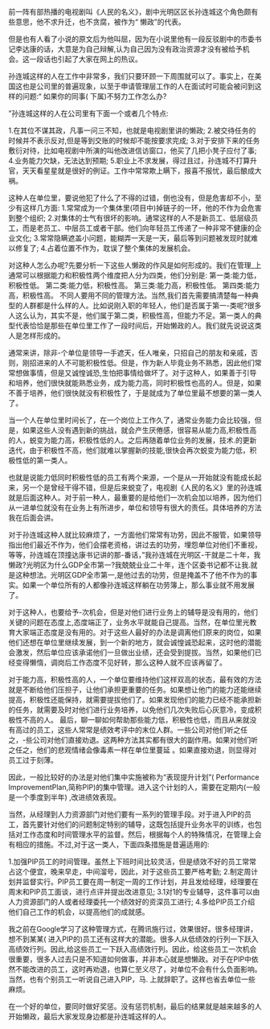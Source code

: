 前一阵有部热播的电视剧叫《人民的名义》，剧中光明区区长孙连城这个角色颇有些意思，他不求升迁，也不贪腐，被作为“ 懒政”的代表。

但是也有人看了小说的原文后为他叫屈，因为在小说里他有一段反驳剧中的市委书记李达康的话，大意是为自己辩解,认为自己因为没有政治资源才没有被给予机会。这一段话也引起了大家在网上的热议。

孙连城这样的人在工作中非常多，我们只要环顾一下周围就可以了。事实上，在美国这也是公司里的普遍现象，以至于申请管理层工作的人在面试时可能会被问到这样的问题:“ 如果你的同事( 下属)不努力工作怎么办?

”孙连城这样的人在公司里有下面一个或者几个特点:

1.在其位不谋其政，凡事一问三不知，也就是电视剧里讲的懒政;
2.被交待任务的时候并不表示反对,但是等到交账的时候却不能按要求完成;
3.对于安排下来的任务敷衍对待，比如电视剧中所演的叫他改进信访窗口，他买了几把小凳子应付了事;
4.业务能力欠缺，无法达到预期;
5.职业上不求发展，得过且过，孙连城不打算升官，天天看星星就是很好的例证。工作中常常欺上瞒下，报喜不报忧，最后酿成大祸。

这种人在单位里，要说他犯了什么了不得的过错，倒也没有，但是危害却不小，至少有这样几方面:
1.常常成为一个集体里(项目中)掉链子的一环，他的不作为会危害到整个组织;
2.对集体的士气有很坏的影响。通常这样的人不是新员工、低层级员工，而是老员工、中层员工或者干部。他们向年轻员工传递了一种非常不健康的企业文化;
3.常常隐瞒遮盖小问题，能糊弄一天是一天，最后等到问题被发现时就难以修复了;
4.占着位置不作为，耽误了整个集体的发展机会。

对这种人怎么办呢?先要分析一下这些人懒政的作风是如何形成的。我们在管理_上通常可以根据能力和积极性两个维度把人分为四类，他们分别是:
第一类:能力低，积极性低。
第二类:能力低，积极性高。
第三类:能力高，积极性低。
第四类:能力高，积极性高。
不同人要用不同的管理方法。当然,我们首先需要搞清楚每一种典型的人群都是什么样的人。比如说刚入职的年轻人，他们是否属于第一-类呢?很多人这么认为，其实不是，他们属于第二类，积极性高，但能力不足。第一类人的典型代表恰恰是那些在单位里工作了一段时间后，开始懒政的人。我们就先说说这类人是怎样形成的。

通常来讲，除非-个单位是领导一手遮天，任人唯亲，只招自己的朋友和亲戚，否则，刚招进来的人不可能积极性低。但是，作为新人毕竟业务不熟悉，因此他们常常想做事情，但是又诚惶诚恐,生怕把事情给做坏了。对于这种人，如果善于引导和培养，他们很快就能熟悉业务，成为能力高，同时积极性也高的人。但是，如果不善于培养，他们很快就没有积极性了，于是就成为了单位里最不想要的第一类人了。

当一个人在单位里时间长了，在一个岗位上工作久了，通常业务能力会比较强，但是，如果这些人没有遇到新的挑战，就会产生厌倦感，很容易从能力高,积极性高的人，蜕变为能力高，积极性低的人。之后再随着单位业务的发展，技术.的更新迭代，由于积极性不高，他们就难以掌握新的技能,很快会再次蜕变为能力低，积极性低的第一类人。

也就是说能力低同时积极性低的员工有两个来源，一个是从一开始就没有能成长起来，另一个是曾经干得不错，但是后来蜕变了，电视剧《人民的名义》里的孙连城就是后面这种人。对于前一种人，最重要的是给他们一次机会加以培养，因为他们从一进单位就没有在业务上有所进步，单位和领导有很大的责任。具体培养的方法我在后面会讲。

对于孙连城这种人就比较麻烦了，一方面他们常常有功劳，因此不服管，如果领导指出他们最近不作为，他们会摆老资格，讲过去的功劳，埋怨单位对他们不重视，等等，孙连城在顶撞达康书记讲的那-番话，”我孙连城在光明区-干就是二十年，我懒政?光明区为什么GDP全市第一?我兢兢业业二十年，连个区委书记都不让我.就是这种想法。光明区GDP全市第一,是他过去的功劳，但是掩盖不了他不作为的事实。如果一个单位所有的人都像孙连城这样躺在功劳簿上，那么事业就不用发展了。

对于这种人，也要给予-次机会，但是对他们进行业务上的辅导是没有用的，他们关键的问题在态度上,态度端正了，业务水平就能自己提高。当然，在单位里光教育大家端正态度是没有用的。对于这些人最好的办法是调离他们原来的岗位，如果他们还想在单位里继续发展，到一个新的地方，就会诚惶诚恐起来，这时他的潜能会激发，然后单位应该承诺他们一旦做出业绩，还会受到提拔。当然，如果他们已经变得懒惰，调岗后工作态度不见好转，那么这种人就不应该再留了。

对于能力高，积极性高的人，一个单位要维持他们这样双高的状态，最有效的方法就是不断给他们压担子，让他们承担更重要的任务。如果想让他门的能力还能继续提高，积极性还能保持，就需要提拔他们了。如果发现他们的能力已经不能承担新的任务，就需要及时对他们进行业务培养，以免他们几次失败后心灰意冷，变成积极性不高的人。
最后，聊一聊如何帮助那些能力低，积极性也低，而且从来就没有高过的员工，这些人常常是绩效考评中的末位人群。一些公司对他们听之任之，-些公司对他们直接劝退。这两种方法其实都有很大的副作用。如果对他们听之任之，他们的悲观情绪会像毒素一样在单位里蔓延 。如果直接劝退，则显得对员工过于刻薄。

因此，一般比较好的办法是对他们集中实施被称为“表现提升计划”( Performance ImprovementPlan,简称PIP)的集中管理。进入这个计划的人，需要在定期内(一般是一个季度到半年) ,改进绩效表现。

当然，从经理到人力资源部门对他们要有一系列的管理手段。对于进入PIP的员工，首先要针对他们的问题制定特别的辅导，这既包括提升业务水平的训练，也包括对工作态度和时间管理水平的监督。然后，根据每个人的特殊情况，在管理上会有相应的措施。不过,对于这一类人，下面四条措施是昔遍适用的:

1.加强PIP员工的时间管理。虽然上下班时间比较灵活，但是绩效不好的员工常常占这个便宜，晚来早走，中间溜号，因此，对于这些员工要严格考勤;
2.制定周计划并监督实行。PIP员工要在周一制定一周的工作计划，并且发给经理，经理要在周末和PIP员工面谈，进行点评并提出改进意见;
3.1对1的专业辅导，这件事可以由人力资源部门的人或者经理委托一个绩效好的资深员工进行;
4.多给PIP员工介绍他们自己工作的机会，以提高他们的成就感。

我之前在Google学习了这种管理方式，在腾讯施行过，效果很好。很多经理讲，想不到某某( 进入PIP的)员工还有这样大的潜能。很多人从低绩效的行列一下跃入高绩效行列。因此,给这些员工一下跃入高绩效行列。因此，给这些员工一次机会很重要，很多人过去只是不知道如何做事，并非本心就是想懒政。对于在PIP中依然不能改进的员工，这时再劝退，也算仁至义尽了，对单位不会有什么负面影响。当然，也有个别员工一听说自己进入PIP，马. 上就辞职了。这样也省去单位一些麻烦。

在一个好的单位，要同时做好奖惩。没有惩罚机制，最后的结果就是越来越多的人开始懒政，最后大家发现身边都是孙连城这样的人。
